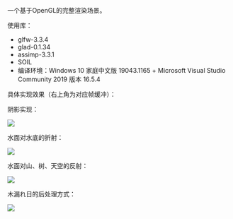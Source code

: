 一个基于OpenGL的完整渲染场景。

使用库：

- glfw-3.3.4
- glad-0.1.34
- assimp-3.3.1
- SOIL
- 编译环境：Windows 10 家庭中文版 19043.1165 + Microsoft Visual Studio Community 2019 版本 16.5.4

具体实现效果（右上角为对应帧缓冲）：

阴影实现：

![](https://files.catbox.moe/vp880n.png)

水面对水底的折射：

![](https://files.catbox.moe/xyz043.png)

水面对山、树、天空的反射：

![](https://files.catbox.moe/ra11sl.png)

木漏れ日的后处理方式：

![](https://files.catbox.moe/jwe81j.png)